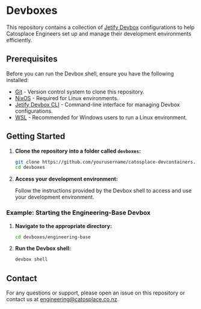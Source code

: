 # Devboxes

This repository contains a collection of [Jetify Devbox](https://www.jetify.com/devbox/) configurations to help Catosplace Engineers set up and manage their development environments efficiently.

## Prerequisites

Before you can run the Devbox shell, ensure you have the following installed:

- [Git](https://git-scm.com/book/en/v2/Getting-Started-Installing-Git) - Version control system to clone this repository.
- [NixOS](https://nixos.org/download.html) - Required for Linux environments.
- [Jetify Devbox CLI](https://www.jetify.com/devbox/docs/installation) - Command-line interface for managing Devbox configurations.
- [WSL](https://docs.microsoft.com/en-us/windows/wsl/install) - Recommended for Windows users to run a Linux environment.

## Getting Started

1. **Clone the repository into a folder called `devboxes`:**
    ```sh
    git clone https://github.com/yourusername/catosplace-devcontainers.git devboxes
    cd devboxes
    ```

2. **Access your development environment:**
    
    Follow the instructions provided by the Devbox shell to access and use your development environment.

### Example: Starting the Engineering-Base Devbox

1. **Navigate to the appropriate directory:**
    ```sh
    cd devboxes/engineering-base
    ```

2. **Run the Devbox shell:**
    ```sh
    devbox shell
    ```

<!-- 
NOTE: Need to add this documents before making these available

## Contributing

We welcome contributions! Please see our [contributing guidelines](CONTRIBUTING.md) for more details.

## License

This project is licensed under the MIT License. See the [LICENSE](LICENSE) file for details. 
-->

## Contact

For any questions or support, please open an issue on this repository or contact us at [engineering@catosplace.co.nz](mailto:engineering@catosplace.co.nz).
